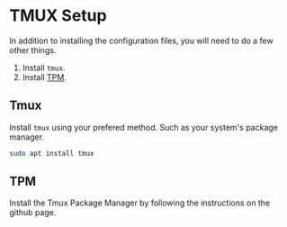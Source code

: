 # TMUX Setup

In addition to installing the configuration files, you will need to do a few
other things.

1. Install `tmux`.
2. Install [TPM](https://github.com/tmux-plugins/tpm).

## Tmux

Install `tmux` using your prefered method. Such as your system's package
manager.

```bash
sudo apt install tmux
```

## TPM

Install the Tmux Package Manager by following the instructions on the github
page.

